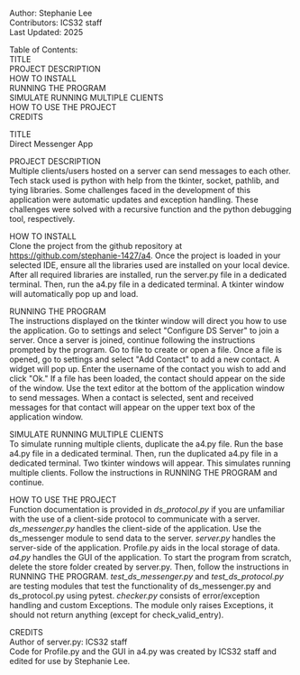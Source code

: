 Author: Stephanie Lee <br />
Contributors: ICS32 staff <br />
Last Updated: 2025 <br />

Table of Contents: <br />
TITLE <br />
PROJECT DESCRIPTION <br />
HOW TO INSTALL <br />
RUNNING THE PROGRAM  <br />
SIMULATE RUNNING MULTIPLE CLIENTS  <br />
HOW TO USE THE PROJECT <br />
CREDITS <br />

TITLE <br />
Direct Messenger App

PROJECT DESCRIPTION <br />
Multiple clients/users hosted on a server can send messages to each other.
Tech stack used is python with help from the tkinter, socket, pathlib, and tying libraries.
Some challenges faced in the development of this application were automatic updates
and exception handling. These challenges were solved with a recursive function and
the python debugging tool, respectively.

HOW TO INSTALL <br />
Clone the project from the github repository at https://github.com/stephanie-1427/a4.
Once the project is loaded in your selected IDE, ensure all the libraries used are
installed on your local device. After all required libraries are installed, run the
server.py file in a dedicated terminal. Then, run the a4.py file in a dedicated terminal.
A tkinter window will automatically pop up and load.

RUNNING THE PROGRAM  <br />
The instructions displayed on the tkinter window will direct you how to use the application.
Go to settings and select "Configure DS Server" to join a server. Once a server is joined,
continue following the instructions prompted by the program. Go to file to create or open
a file. Once a file is opened, go to settings and select "Add Contact" to add a new contact.
A widget will pop up. Enter the username of the contact you wish to add and click "Ok." If
a file has been loaded, the contact should appear on the side of the window. Use the text
editor at the bottom of the application window to send messages. When a contact is selected,
sent and received messages for that contact will appear on the upper text box of the
application window.

SIMULATE RUNNING MULTIPLE CLIENTS <br />
To simulate running multiple clients, duplicate the a4.py file. Run the base a4.py file in
a dedicated terminal. Then, run the duplicated a4.py file in a dedicated terminal. Two tkinter
windows will appear. This simulates running multiple clients. Follow the instructions in
RUNNING THE PROGRAM and continue.

HOW TO USE THE PROJECT <br />
Function documentation is provided in *ds_protocol.py* if you are unfamiliar with the use
of a client-side protocol to communicate with a server.
*ds_messenger.py* handles the client-side of the application. Use the ds_messenger
module to send data to the server.
*server.py* handles the server-side of the application.
Profile.py aids in the local storage of data.
*a4.py* handles the GUI of the application.
To start the program from scratch, delete the store folder created by server.py. Then,
follow the instructions in RUNNING THE PROGRAM.
*test_ds_messenger.py* and *test_ds_protocol.py* are testing modules that test the functionality
of ds_messenger.py and ds_protocol.py using pytest.
*checker.py* consists of error/exception handling and custom Exceptions. The module only raises
Exceptions, it should not return anything (except for check_valid_entry).

CREDITS  <br />
Author of server.py: ICS32 staff <br />
Code for Profile.py and the GUI in a4.py was created by ICS32 staff and edited for use
by Stephanie Lee.

